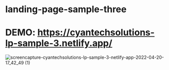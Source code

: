 # landing-page-sample-three
# DEMO: https://cyantechsolutions-lp-sample-3.netlify.app/

![screencapture-cyantechsolutions-lp-sample-3-netlify-app-2022-04-20-17_42_49 (1)](https://user-images.githubusercontent.com/104098738/164336831-01846dfb-51c9-4160-9737-eeec81d3f07b.png)
